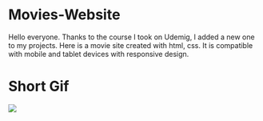 # Movies-Website

Hello everyone. Thanks to the course I took on Udemig, I added a new one to my projects. Here is a movie site created with html, css. It is compatible with mobile and tablet devices with responsive design.

# Short Gif

![](spiderman.gif)

